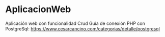 # AplicacionWeb
Aplicación web con funcionalidad Crud
Guía de conexión PHP con PostgreSql: https://www.cesarcancino.com/categorias/detalle/postgresql 
